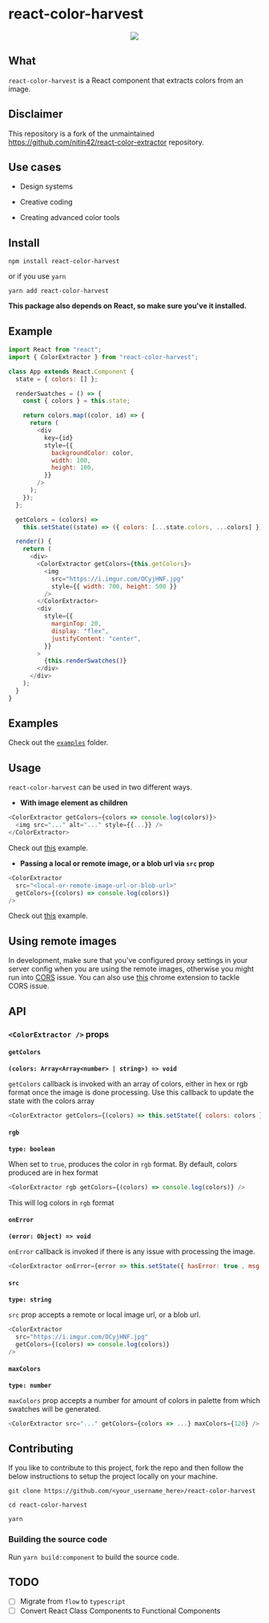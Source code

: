 # react-color-harvest

<p align="center">
  <img src="./assets/Demo.gif" />
</p>

## What

`react-color-harvest` is a React component that extracts colors from an image.

## Disclaimer

This repository is a fork of the unmaintained https://github.com/nitin42/react-color-extractor repository.

## Use cases

- Design systems

- Creative coding

- Creating advanced color tools

## Install

```
npm install react-color-harvest
```

or if you use `yarn`

```
yarn add react-color-harvest
```

**This package also depends on React, so make sure you've it installed.**

## Example

```js
import React from "react";
import { ColorExtractor } from "react-color-harvest";

class App extends React.Component {
  state = { colors: [] };

  renderSwatches = () => {
    const { colors } = this.state;

    return colors.map((color, id) => {
      return (
        <div
          key={id}
          style={{
            backgroundColor: color,
            width: 100,
            height: 100,
          }}
        />
      );
    });
  };

  getColors = (colors) =>
    this.setState((state) => ({ colors: [...state.colors, ...colors] }));

  render() {
    return (
      <div>
        <ColorExtractor getColors={this.getColors}>
          <img
            src="https://i.imgur.com/OCyjHNF.jpg"
            style={{ width: 700, height: 500 }}
          />
        </ColorExtractor>
        <div
          style={{
            marginTop: 20,
            display: "flex",
            justifyContent: "center",
          }}
        >
          {this.renderSwatches()}
        </div>
      </div>
    );
  }
}
```

## Examples

Check out the [`examples`](./examples) folder.

## Usage

`react-color-harvest` can be used in two different ways.

- **With image element as children**

```js
<ColorExtractor getColors={colors => console.log(colors)}>
  <img src="..." alt="..." style={{...}} />
</ColorExtractor>
```

Check out [this](./examples/WithChildren.js) example.

- **Passing a local or remote image, or a blob url via `src` prop**

```js
<ColorExtractor
  src="<local-or-remote-image-url-or-blob-url>"
  getColors={(colors) => console.log(colors)}
/>
```

Check out [this](./examples/WithSrc.js) example.

## Using remote images

In development, make sure that you've configured proxy settings in your server config when you are using the remote images, otherwise you might run into [CORS](https://developer.mozilla.org/en-US/docs/Web/HTTP/CORS) issue. You can also use [this](https://chrome.google.com/webstore/detail/allow-control-allow-origi/nlfbmbojpeacfghkpbjhddihlkkiljbi?hl=en) chrome extension to tackle CORS issue.

## API

### `<ColorExtractor />` props

#### `getColors`

**`(colors: Array<Array<number> | string>) => void`**

`getColors` callback is invoked with an array of colors, either in hex or rgb format once the image is done processing. Use this callback to update the state with the colors array

```js
<ColorExtractor getColors={(colors) => this.setState({ colors: colors })} />
```

#### `rgb`

**`type: boolean`**

When set to `true`, produces the color in `rgb` format. By default, colors produced are in hex format

```js
<ColorExtractor rgb getColors={(colors) => console.log(colors)} />
```

This will log colors in `rgb` format

#### `onError`

**`(error: Object) => void`**

`onError` callback is invoked if there is any issue with processing the image.

```js
<ColorExtractor onError={error => this.setState({ hasError: true , msg: error })}>
```

#### `src`

**`type: string`**

`src` prop accepts a remote or local image url, or a blob url.

```js
<ColorExtractor
  src="https://i.imgur.com/OCyjHNF.jpg"
  getColors={(colors) => console.log(colors)}
/>
```

#### `maxColors`

**`type: number`**

`maxColors` prop accepts a number for amount of colors in palette from which swatches will be generated.

```js
<ColorExtractor src="..." getColors={colors => ...} maxColors={128} />
```

## Contributing

If you like to contribute to this project, fork the repo and then follow the below instructions to setup the project locally on your machine.

```
git clone https://github.com/<your_username_here>/react-color-harvest

cd react-color-harvest

yarn
```

### Building the source code

Run `yarn build:component` to build the source code.

## TODO

- [ ] Migrate from `flow` to `typescript`
- [ ] Convert React Class Components to Functional Components
